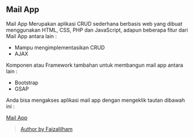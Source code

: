 ## Mail App

Mail App Merupakan aplikasi CRUD sederhana berbasis web  yang dibuat menggunakan HTML, CSS, PHP dan JavaScript, adapun beberapa fitur dari Mail App antara lain :

* Mampu mengimplementasikan CRUD
* AJAX


Komponen atau Framework tambahan  untuk membangun mail app antara lain :

* Bootstrap
* GSAP


Anda bisa mengakses aplikasi mail app dengan mengeklik tautan dibawah ini :

[Mail App](https://is-mail.herokuapp.com)


> [Author by Faizalilham](https://www.instagram.com/faizalfalakh/) 
